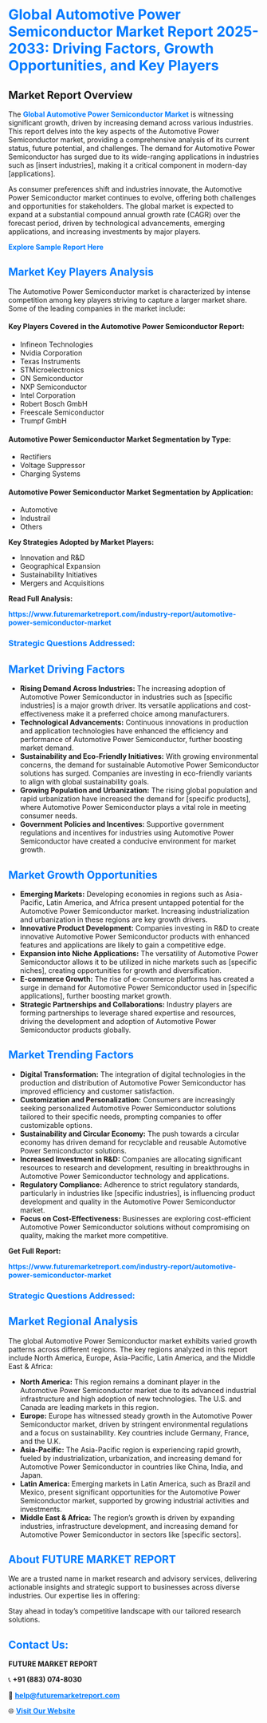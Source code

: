 <h1 style="color: #007BFF;">Global Automotive Power Semiconductor Market Report 2025-2033: Driving Factors, Growth Opportunities, and Key Players</h1>

<section id="overview">
<h2>Market Report Overview</h2>
<p>The <a href="https://www.futuremarketreport.com/industry-report/automotive-power-semiconductor-market" style="color: #007BFF; text-decoration: none;"><strong>Global Automotive Power Semiconductor Market</strong></a> is witnessing significant growth, driven by increasing demand across various industries. This report delves into the key aspects of the Automotive Power Semiconductor market, providing a comprehensive analysis of its current status, future potential, and challenges. The demand for Automotive Power Semiconductor has surged due to its wide-ranging applications in industries such as [insert industries], making it a critical component in modern-day [applications].</p>
<p>As consumer preferences shift and industries innovate, the Automotive Power Semiconductor market continues to evolve, offering both challenges and opportunities for stakeholders. The global market is expected to expand at a substantial compound annual growth rate (CAGR) over the forecast period, driven by technological advancements, emerging applications, and increasing investments by major players.</p>
</section>

<section id="overview">
<p><a href="https://www.futuremarketreport.com/request-sample/reportId=75317" style="color: #007BFF; text-decoration: none;"><strong>Explore Sample Report Here</strong></a></p>
</section>

<section id="key-players">
<h2 style="color: #007BFF;">Market Key Players Analysis</h2>
<p>The Automotive Power Semiconductor market is characterized by intense competition among key players striving to capture a larger market share. Some of the leading companies in the market include:</p>
<h4>Key Players Covered in the Automotive Power Semiconductor Report:</h4>
<ul><li>Infineon Technologies</li><li>Nvidia Corporation</li><li>Texas Instruments</li><li>STMicroelectronics</li><li>ON Semiconductor</li><li>NXP Semiconductor</li><li>Intel Corporation</li><li>Robert Bosch GmbH</li><li>Freescale Semiconductor</li><li>Trumpf GmbH</li></ul>
<h4>Automotive Power Semiconductor Market Segmentation by Type:</h4>
<ul><li>Rectifiers</li><li>Voltage Suppressor</li><li>Charging Systems</li></ul>

<h4>Automotive Power Semiconductor Market Segmentation by Application:</h4>
<ul><li>Automotive</li><li>Industrail</li><li>Others</li></ul>
<p><strong>Key Strategies Adopted by Market Players:</strong></p>
<ul>
<li>Innovation and R&D</li>
<li>Geographical Expansion</li>
<li>Sustainability Initiatives</li>
<li>Mergers and Acquisitions</li>
</ul>
</section>

<section>
<p><strong>Read Full Analysis: </strong></p><a href="https://www.futuremarketreport.com/industry-report/automotive-power-semiconductor-market" style="color: #007BFF; text-decoration: none;"><strong>https://www.futuremarketreport.com/industry-report/automotive-power-semiconductor-market</strong></a>
<h3 style="color: #007BFF;">Strategic Questions Addressed:</h3>
</section>

<section id="driving-factors">
<h2 style="color: #007BFF;">Market Driving Factors</h2>
<ul>
<li><strong>Rising Demand Across Industries:</strong> The increasing adoption of Automotive Power Semiconductor in industries such as [specific industries] is a major growth driver. Its versatile applications and cost-effectiveness make it a preferred choice among manufacturers.</li>
<li><strong>Technological Advancements:</strong> Continuous innovations in production and application technologies have enhanced the efficiency and performance of Automotive Power Semiconductor, further boosting market demand.</li>
<li><strong>Sustainability and Eco-Friendly Initiatives:</strong> With growing environmental concerns, the demand for sustainable Automotive Power Semiconductor solutions has surged. Companies are investing in eco-friendly variants to align with global sustainability goals.</li>
<li><strong>Growing Population and Urbanization:</strong> The rising global population and rapid urbanization have increased the demand for [specific products], where Automotive Power Semiconductor plays a vital role in meeting consumer needs.</li>
<li><strong>Government Policies and Incentives:</strong> Supportive government regulations and incentives for industries using Automotive Power Semiconductor have created a conducive environment for market growth.</li>
</ul>
</section>

<section id="growth-opportunities">
<h2 style="color: #007BFF;">Market Growth Opportunities</h2>
<ul>
<li><strong>Emerging Markets:</strong> Developing economies in regions such as Asia-Pacific, Latin America, and Africa present untapped potential for the Automotive Power Semiconductor market. Increasing industrialization and urbanization in these regions are key growth drivers.</li>
<li><strong>Innovative Product Development:</strong> Companies investing in R&D to create innovative Automotive Power Semiconductor products with enhanced features and applications are likely to gain a competitive edge.</li>
<li><strong>Expansion into Niche Applications:</strong> The versatility of Automotive Power Semiconductor allows it to be utilized in niche markets such as [specific niches], creating opportunities for growth and diversification.</li>
<li><strong>E-commerce Growth:</strong> The rise of e-commerce platforms has created a surge in demand for Automotive Power Semiconductor used in [specific applications], further boosting market growth.</li>
<li><strong>Strategic Partnerships and Collaborations:</strong> Industry players are forming partnerships to leverage shared expertise and resources, driving the development and adoption of Automotive Power Semiconductor products globally.</li>
</ul>
</section>

<section id="trending-factors">
<h2 style="color: #007BFF;">Market Trending Factors</h2>
<ul>
<li><strong>Digital Transformation:</strong> The integration of digital technologies in the production and distribution of Automotive Power Semiconductor has improved efficiency and customer satisfaction.</li>
<li><strong>Customization and Personalization:</strong> Consumers are increasingly seeking personalized Automotive Power Semiconductor solutions tailored to their specific needs, prompting companies to offer customizable options.</li>
<li><strong>Sustainability and Circular Economy:</strong> The push towards a circular economy has driven demand for recyclable and reusable Automotive Power Semiconductor solutions.</li>
<li><strong>Increased Investment in R&D:</strong> Companies are allocating significant resources to research and development, resulting in breakthroughs in Automotive Power Semiconductor technology and applications.</li>
<li><strong>Regulatory Compliance:</strong> Adherence to strict regulatory standards, particularly in industries like [specific industries], is influencing product development and quality in the Automotive Power Semiconductor market.</li>
<li><strong>Focus on Cost-Effectiveness:</strong> Businesses are exploring cost-efficient Automotive Power Semiconductor solutions without compromising on quality, making the market more competitive.</li>
</ul>
</section>

<section>
<p><strong>Get Full Report: </strong></p><a href="https://www.futuremarketreport.com/industry-report/automotive-power-semiconductor-market" style="color: #007BFF; text-decoration: none;"><strong>https://www.futuremarketreport.com/industry-report/automotive-power-semiconductor-market</strong></a>
<h3 style="color: #007BFF;">Strategic Questions Addressed:</h3>
</section>


<section id="regional-analysis">
<h2 style="color: #007BFF;">Market Regional Analysis</h2>
<p>The global Automotive Power Semiconductor market exhibits varied growth patterns across different regions. The key regions analyzed in this report include North America, Europe, Asia-Pacific, Latin America, and the Middle East & Africa:</p>
<ul>
<li><strong>North America:</strong> This region remains a dominant player in the Automotive Power Semiconductor market due to its advanced industrial infrastructure and high adoption of new technologies. The U.S. and Canada are leading markets in this region.</li>
<li><strong>Europe:</strong> Europe has witnessed steady growth in the Automotive Power Semiconductor market, driven by stringent environmental regulations and a focus on sustainability. Key countries include Germany, France, and the U.K.</li>
<li><strong>Asia-Pacific:</strong> The Asia-Pacific region is experiencing rapid growth, fueled by industrialization, urbanization, and increasing demand for Automotive Power Semiconductor in countries like China, India, and Japan.</li>
<li><strong>Latin America:</strong> Emerging markets in Latin America, such as Brazil and Mexico, present significant opportunities for the Automotive Power Semiconductor market, supported by growing industrial activities and investments.</li>
<li><strong>Middle East & Africa:</strong> The region’s growth is driven by expanding industries, infrastructure development, and increasing demand for Automotive Power Semiconductor in sectors like [specific sectors].</li>
</ul>
</section>

<footer>
<h2 style="color: #007BFF;">About FUTURE MARKET REPORT</h2>
<p>We are a trusted name in market research and advisory services, delivering actionable insights and strategic support to businesses across diverse industries. Our expertise lies in offering:</p>

<p>Stay ahead in today’s competitive landscape with our tailored research solutions.</p>

<h2 style="color: #007BFF;">Contact Us:</h2>
<p><strong>FUTURE MARKET REPORT</strong></p>
<p>📞 <strong>+91 (883) 074-8030</strong></p>
<p>📧 <strong><a href="mailto:help@futuremarketreport.com" style="color: #007BFF;">help@futuremarketreport.com</a></strong></p>
<p>🌐 <strong><a href="https://www.futuremarketreport.com/" style="color: #007BFF;">Visit Our Website</a></strong></p>
</footer>